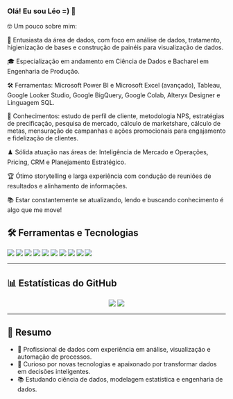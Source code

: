 ### Olá! Eu sou Léo =) 👋

🤓 Um pouco sobre mim:

🧠 Entusiasta da área de dados, com foco em análise de dados, tratamento, higienização de bases e construção de painéis para visualização de dados.

🎓 Especialização em andamento em Ciência de Dados e Bacharel em Engenharia de Produção.

🛠️ Ferramentas: Microsoft Power BI e Microsoft Excel (avançado), Tableau, Google Looker Studio, Google BigQuery, Google Colab, Alteryx Designer e Linguagem SQL.

💎 Conhecimentos: estudo de perfil de cliente, metodologia NPS, estratégias de precificação, pesquisa de mercado, cálculo de marketshare, cálculo de metas, mensuração de campanhas e ações promocionais para engajamento e fidelização de clientes.

♟️ Sólida atuação nas áreas de: Inteligência de Mercado e Operações, Pricing, CRM e Planejamento Estratégico.

🏆 Ótimo storytelling e larga experiência com condução de reuniões de resultados e alinhamento de informações.

📚 Estar constantemente se atualizando, lendo e buscando conhecimento é algo que me move!

<h2>🛠️ Ferramentas e Tecnologias</h2>

<p align="left">
  <!-- BI e Visualização -->
  <img src="https://img.shields.io/badge/-Excel-217346?style=for-the-badge&logo=microsoft-excel&logoColor=white" />
  <img src="https://img.shields.io/badge/-Power%20BI-F2C811?style=for-the-badge&logo=power-bi&logoColor=black" />
  <img src="https://img.shields.io/badge/-Tableau-E97627?style=for-the-badge&logo=tableau&logoColor=white" />
  <img src="https://img.shields.io/badge/-Looker%20Studio-4285F4?style=for-the-badge&logo=looker&logoColor=white" />

  <!-- ETL / Data Wrangling -->
  <img src="https://img.shields.io/badge/-Alteryx-0067C6?style=for-the-badge&logo=alteryx&logoColor=white" />

  <!-- Banco de Dados -->
  <img src="https://img.shields.io/badge/-BigQuery-4285F4?style=for-the-badge&logo=google-cloud&logoColor=white" />
  <img src="https://img.shields.io/badge/-SQL-4479A1?style=for-the-badge&logo=postgresql&logoColor=white" />

  <!-- Programação -->
  <img src="https://img.shields.io/badge/-Python-3776AB?style=for-the-badge&logo=python&logoColor=white" />
  <img src="https://img.shields.io/badge/-R-276DC3?style=for-the-badge&logo=r&logoColor=white" />
  <img src="https://img.shields.io/badge/-Google%20Colab-F9AB00?style=for-the-badge&logo=google-colab&logoColor=black" />
</p>

---

<h2>📊 Estatísticas do GitHub</h2>

<p align="center">
  <img src="https://github-readme-stats.vercel.app/api?username=SEU_USUARIO&show_icons=true&theme=tokyonight" />
  <img src="https://github-readme-stats.vercel.app/api/top-langs/?username=SEU_USUARIO&layout=compact&theme=tokyonight"/>
</p>

---

<h2>🚀 Resumo</h2>

- 🎯 Profissional de dados com experiência em análise, visualização e automação de processos.
- 🔎 Curioso por novas tecnologias e apaixonado por transformar dados em decisões inteligentes.
- 📚 Estudando ciência de dados, modelagem estatística e engenharia de dados.

